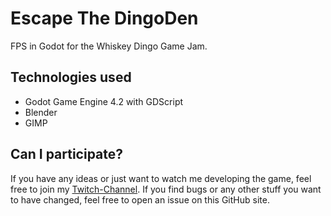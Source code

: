 # Escape The DingoDen


FPS in Godot for the Whiskey Dingo Game Jam. 


## Technologies used

- Godot Game Engine 4.2 with GDScript
- Blender
- GIMP


## Can I participate?

If you have any ideas or just want to watch me developing the game, feel free to join my [Twitch-Channel](https://www.twitch.tv/drotter3000). If you find bugs or any other stuff you want to have changed, feel free to open an issue on this GitHub site. 


